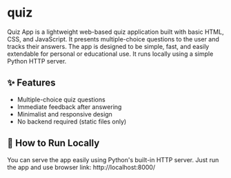 # quiz
Quiz App is a lightweight web-based quiz application built with basic HTML, CSS, and JavaScript. It presents multiple-choice questions to the user and tracks their answers. The app is designed to be simple, fast, and easily extendable for personal or educational use. It runs locally using a simple Python HTTP server.

## ✨ Features

- Multiple-choice quiz questions
- Immediate feedback after answering
- Minimalist and responsive design
- No backend required (static files only)

## 🚀 How to Run Locally

You can serve the app easily using Python's built-in HTTP server.
Just run the app and use browser link: http://localhost:8000/
